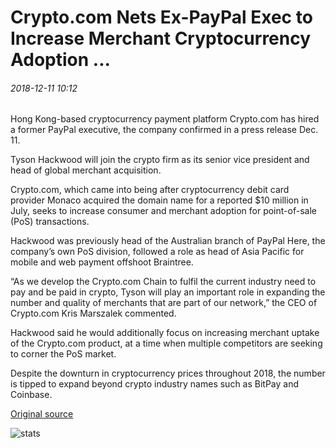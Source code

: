 # Crypto.com Nets Ex-PayPal Exec to Increase Merchant Cryptocurrency Adoption ...

###### 2018-12-11 10:12

Hong Kong-based cryptocurrency payment platform Crypto.com has hired a former PayPal executive, the company confirmed in a press release Dec. 11.

Tyson Hackwood will join the crypto firm as its senior vice president and head of global merchant acquisition.

Crypto.com, which came into being after cryptocurrency debit card provider Monaco acquired the domain name for a reported $10 million in July, seeks to increase consumer and merchant adoption for point-of-sale (PoS) transactions.

Hackwood was previously head of the Australian branch of PayPal Here, the company’s own PoS division, followed a role as head of Asia Pacific for mobile and web payment offshoot Braintree.

“As we develop the Crypto.com Chain to fulfil the current industry need to pay and be paid in crypto, Tyson will play an important role in expanding the number and quality of merchants that are part of our network,” the CEO of Crypto.com Kris Marszalek commented.

Hackwood said he would additionally focus on increasing merchant uptake of the Crypto.com product, at a time when multiple competitors are seeking to corner the PoS market.

Despite the downturn in cryptocurrency prices throughout 2018, the number is tipped to expand beyond crypto industry names such as BitPay and Coinbase.

[Original source](https://cointelegraph.com/news/cryptocom-nets-ex-paypal-exec-to-increase-merchant-cryptocurrency-adoption)

![stats](https://c.statcounter.com/11760860/0/a89fa40b/1/ "stats")
